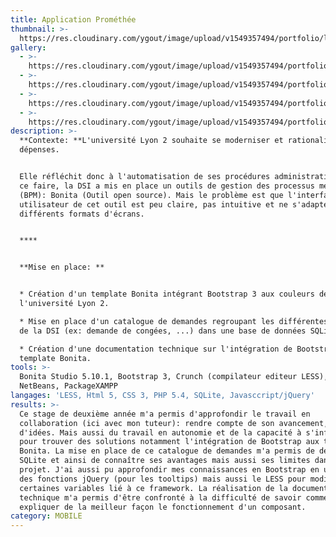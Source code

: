 ```yaml
---
title: Application Prométhée
thumbnail: >-
  https://res.cloudinary.com/ygout/image/upload/v1549357494/portfolio/logo-lyon2.jpg
gallery:
  - >-
    https://res.cloudinary.com/ygout/image/upload/v1549357494/portfolio/15e9d2_1d96683664644d09900b34e606b873c2.png
  - >-
    https://res.cloudinary.com/ygout/image/upload/v1549357494/portfolio/15e9d2_2a57f997b2b84b9e84b4d4a7c6f37a2c.png
  - >-
    https://res.cloudinary.com/ygout/image/upload/v1549357494/portfolio/15e9d2_064d687039f64daf9516297a4f0ba6b1.png
  - >-
    https://res.cloudinary.com/ygout/image/upload/v1549357494/portfolio/15e9d2_8d61f39c4b60479db70778eb1873b9be.png
description: >-
  **Contexte: **L'université Lyon 2 souhaite se moderniser et rationaliser ses
  dépenses.


  Elle réfléchit donc à l'automatisation de ses procédures administratives, pour
  ce faire, la DSI a mis en place un outils de gestion des processus métiers
  (BPM): Bonita (Outil open source). Mais le problème est que l'interface
  utilisateur de cet outil est peu claire, pas intuitive et ne s'adapte pas aux
  différents formats d'écrans.


  ****


  **Mise en place: ** 


  * Création d'un template Bonita intégrant Bootstrap 3 aux couleurs de
  l'université Lyon 2.

  * Mise en place d'un catalogue de demandes regroupant les différentes demandes
  de la DSI (ex: demande de congées, ...) dans une base de données SQLite.

  * Création d'une documentation technique sur l'intégration de Bootstrap 3 à un
  template Bonita.
tools: >-
  Bonita Studio 5.10.1, Bootstrap 3, Crunch (compilateur editeur LESS),
  NetBeans, PackageXAMPP
langages: 'LESS, Html 5, CSS 3, PHP 5.4, SQLite, Javasccript/jQuery'
results: >-
  Ce stage de deuxième année m'a permis d'approfondir le travail en
  collaboration (ici avec mon tuteur): rendre compte de son avancement, partage
  d'idées. Mais aussi du travail en autonomie et de la capacité à s'informer
  pour trouver des solutions notamment l'intégration de Bootstrap aux templates
  Bonita. La mise en place de ce catalogue de demandes m'a permis de découvrir
  SQLite et ainsi de connaître ses avantages mais aussi ses limites dans un
  projet. J'ai aussi pu approfondir mes connaissances en Bootstrap en utilisant
  des fonctions jQuery (pour les tooltips) mais aussi le LESS pour modifier
  certaines variables lié à ce framework. La réalisation de la documentation
  technique m'a permis d'être confronté à la difficulté de savoir comment
  expliquer de la meilleur façon le fonctionnement d'un composant.
category: MOBILE
---
```


